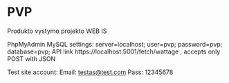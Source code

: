 # PVP
Produkto vystymo projekto WEB IS

PhpMyAdmin MySQL settings: server=localhost; user=pvp; password=pvp; database=pvp;
API link https://localhost:5001/fetch/wattage , accepts only POST with JSON

Test site account:
Email: testas@test.com
Pass: 12345678
